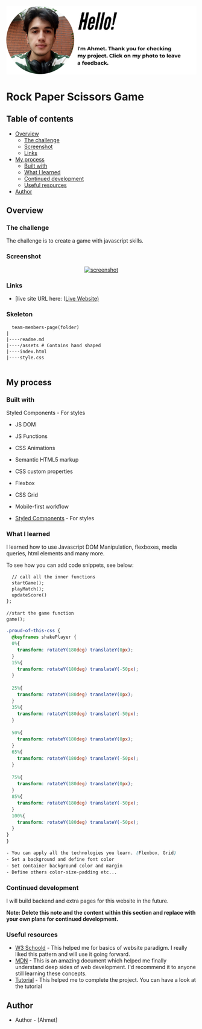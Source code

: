 <p align="center">
<a href="https://www.linkedin.com/in/ahmet-ayd%C4%B1n-2583b1199/" target="_blank"><img src="ahmet.png" alt="screenshot"></a>
</p>




# Rock Paper Scissors Game

## Table of contents

- [Overview](#overview)
  - [The challenge](#the-challenge)
  - [Screenshot](#screenshot)
  - [Links](#links)
- [My process](#my-process)
  - [Built with](#built-with)
  - [What I learned](#what-i-learned)
  - [Continued development](#continued-development)
  - [Useful resources](#useful-resources)
- [Author](#author)



## Overview

### The challenge

The challenge is to create a game with javascript skills.

### Screenshot

<p align="center">
<a href="https://bavi-boop.github.io/rock-paper-scissors-js/"><img src="team.png" alt="screenshot" width="720" height="620"></a>
</p>


### Links

- [live site URL here: ([Live Website)](https://bavi-boop.github.io/rock-paper-scissors-js/)

### Skeleton
```
  team-members-page(folder)
|
|----readme.md        
|----/assets # Contains hand shaped        
|----index.html  
|----style.css   
        
```
## My process

### Built with
Styled Components - For styles
- JS DOM
- JS Functions
- CSS Animations
- Semantic HTML5 markup
- CSS custom properties
- Flexbox
- CSS Grid
- Mobile-first workflow

- [Styled Components](https://styled-components.com/) - For styles



### What I learned

I learned how to use Javascript DOM Manipulation, flexboxes, media queries, html elements and many more.

To see how you can add code snippets, see below:

```JS
  // call all the inner functions
  startGame();
  playMatch();
  updateScore()
};

//start the game function
game();
```

```CSS
.proud-of-this-css {
  @keyframes shakePlayer {
  0%{
    transform: rotateY(180deg) translateY(0px);
  }
  15%{
    transform: rotateY(180deg) translateY(-50px);
  }

  25%{
    transform: rotateY(180deg) translateY(0px);
  }
  35%{
    transform: rotateY(180deg) translateY(-50px);
  }

  50%{
    transform: rotateY(180deg) translateY(0px);
  }
  65%{
    transform: rotateY(180deg) translateY(-50px);
  }

  75%{
    transform: rotateY(180deg) translateY(0px);
  }
  85%{
    transform: rotateY(180deg) translateY(-50px);
  }
  100%{
    transform: rotateY(180deg) translateY(-50px);
  }
}
}
```
```css
- You can apply all the technologies you learn. (Flexbox, Grid)
- Set a background and define font color
- Set container background color and margin
- Define others color-size-padding etc...

```


### Continued development

I will build backend and extra pages for this website in the future.

**Note: Delete this note and the content within this section and replace with your own plans for continued development.**

### Useful resources

- [W3 Schoold](https://www.w3schools.com/) - This helped me for basics of website paradigm. I really liked this pattern and will use it going forward.
- [MDN](https://developer.mozilla.org/en-US/) - This is an amazing document which helped me finally understand deep sides of web development. I'd recommend it to anyone still learning these concepts.
- [Tutorial](https://www.youtube.com/watch?v=qWPtKtYEsN4) - This helped me to complete the project. You can have a look at the tutorial



## Author

- Author - [Ahmet]
